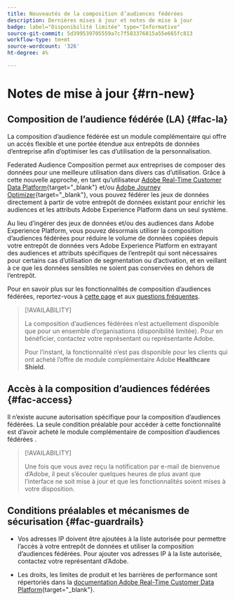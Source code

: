 ```yaml
---
title: Nouveautés de la composition d’audiences fédérées
description: Dernières mises à jour et notes de mise à jour
badge: label="Disponibilité limitée" type="Informative"
source-git-commit: 5d399539705559a7c7f583376815a55e665fc813
workflow-type: tm+mt
source-wordcount: '326'
ht-degree: 4%

---
```



# Notes de mise à jour {#rn-new}

## Composition de l’audience fédérée (LA) {#fac-la}

La composition d’audience fédérée est un module complémentaire qui offre un accès flexible et une portée étendue aux entrepôts de données d’entreprise afin d’optimiser les cas d’utilisation de la personnalisation.

Federated Audience Composition permet aux entreprises de composer des données pour une meilleure utilisation dans divers cas d’utilisation. Grâce à cette nouvelle approche, en tant qu’utilisateur [Adobe Real-Time Customer Data Platform](https://experienceleague.adobe.com/en/docs/experience-platform/segmentation/home){target="_blank"} et/ou [Adobe Journey Optimizer](https://experienceleague.adobe.com/fr/docs/journey-optimizer/using/ajo-home){target="_blank"}, vous pouvez fédérer les jeux de données directement à partir de votre entrepôt de données existant pour enrichir les audiences et les attributs Adobe Experience Platform dans un seul système.

Au lieu d’ingérer des jeux de données et/ou des audiences dans Adobe Experience Platform, vous pouvez désormais utiliser la composition d’audiences fédérées pour réduire le volume de données copiées depuis votre entrepôt de données vers Adobe Experience Platform en extrayant des audiences et attributs spécifiques de l’entrepôt qui sont nécessaires pour certains cas d’utilisation de segmentation ou d’activation, et en veillant à ce que les données sensibles ne soient pas conservées en dehors de l’entrepôt.

Pour en savoir plus sur les fonctionnalités de composition d’audiences fédérées, reportez-vous à [cette page](get-started.md) et aux [questions fréquentes](get-started.md#faq).

>[!AVAILABILITY]
>
>La composition d’audiences fédérées n’est actuellement disponible que pour un ensemble d’organisations (disponibilité limitée). Pour en bénéficier, contactez votre représentant ou représentante Adobe.
>
>Pour l’instant, la fonctionnalité n’est pas disponible pour les clients qui ont acheté l’offre de module complémentaire Adobe **Healthcare Shield**.

## Accès à la composition d’audiences fédérées {#fac-access}

Il n’existe aucune autorisation spécifique pour la composition d’audiences fédérées. La seule condition préalable pour accéder à cette fonctionnalité est d’avoir acheté le module complémentaire de composition d’audiences fédérées .

>[!AVAILABILITY]
>
>Une fois que vous avez reçu la notification par e-mail de bienvenue d’Adobe, il peut s’écouler quelques heures de plus avant que l’interface ne soit mise à jour et que les fonctionnalités soient mises à votre disposition.
>

## Conditions préalables et mécanismes de sécurisation {#fac-guardrails}

* Vos adresses IP doivent être ajoutées à la liste autorisée pour permettre l’accès à votre entrepôt de données et utiliser la composition d’audiences fédérées. Pour ajouter vos adresses IP à la liste autorisée, contactez votre représentant d’Adobe.

* Les droits, les limites de produit et les barrières de performance sont répertoriés dans la [documentation Adobe Real-Time Customer Data Platform](https://experienceleague.adobe.com/en/docs/experience-platform/profile/guardrails){target="_blank"}.
